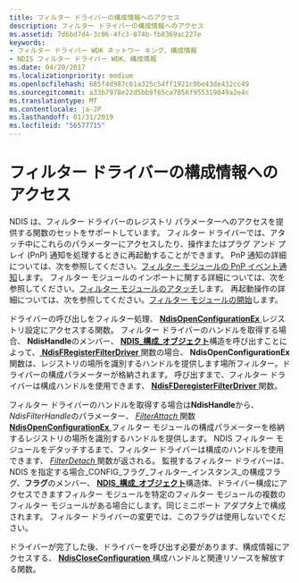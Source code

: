 ```yaml
---
title: フィルター ドライバーの構成情報へのアクセス
description: フィルター ドライバーの構成情報へのアクセス
ms.assetid: 7d6bd7d4-3c06-4fc3-874b-fb8369ac227e
keywords:
- フィルター ドライバー WDK ネットワー キング、構成情報
- NDIS フィルター ドライバー WDK、構成情報
ms.date: 04/20/2017
ms.localizationpriority: medium
ms.openlocfilehash: 685f4d987c61a325c54ff1921c0be43de432cc49
ms.sourcegitcommit: a33b7978e22d5bb9f65ca7056f955319049a2e4c
ms.translationtype: MT
ms.contentlocale: ja-JP
ms.lasthandoff: 01/31/2019
ms.locfileid: "56577715"
---
```

# <a name="accessing-configuration-information-for-a-filter-driver"></a>フィルター ドライバーの構成情報へのアクセス





NDIS は、フィルター ドライバーのレジストリ パラメーターへのアクセスを提供する関数のセットをサポートしています。 フィルター ドライバーでは、アタッチ中にこれらのパラメーターにアクセスしたり、操作またはプラグ アンド プレイ (PnP) 通知を処理するときに再起動することができます。 PnP 通知の詳細については、次を参照してください。[フィルター モジュールの PnP イベント通知](filter-module-pnp-event-notifications.md)します。 フィルター モジュールのインポートに関する詳細については、次を参照してください。[フィルター モジュールのアタッチ](attaching-a-filter-module.md)します。 再起動操作の詳細については、次を参照してください。[フィルター モジュールの開始](starting-a-filter-module.md)します。

ドライバーの呼び出しをフィルター処理、 [ **NdisOpenConfigurationEx** ](https://msdn.microsoft.com/library/windows/hardware/ff563717)レジストリ設定にアクセスする関数。 フィルター ドライバーのハンドルを取得する場合、 **NdisHandle**のメンバー、 [ **NDIS\_構成\_オブジェクト**](https://msdn.microsoft.com/library/windows/hardware/ff564866)構造を呼び出すことによって、[ **NdisFRegisterFilterDriver** ](https://msdn.microsoft.com/library/windows/hardware/ff562608)関数の場合、 **NdisOpenConfigurationEx**関数は、レジストリの場所を識別するハンドルを提供します場所フィルター。ドライバーの構成パラメーターが格納されます。 呼び出すまで、フィルター ドライバーは構成ハンドルを使用できます、 [ **NdisFDeregisterFilterDriver** ](https://msdn.microsoft.com/library/windows/hardware/ff561800)関数。

フィルター ドライバーのハンドルを取得する場合は**NdisHandle**から、 *NdisFilterHandle*のパラメーター、 [ *FilterAttach* ](https://msdn.microsoft.com/library/windows/hardware/ff549905)関数[ **NdisOpenConfigurationEx** ](https://msdn.microsoft.com/library/windows/hardware/ff563717)フィルター モジュールの構成パラメーターを格納するレジストリの場所を識別するハンドルを提供します。 NDIS フィルター モジュールをデタッチするまで、フィルター ドライバーは構成のハンドルを使用できます、 [ *FilterDetach* ](https://msdn.microsoft.com/library/windows/hardware/ff549918)関数が返される。 監視するフィルター ドライバーは、NDIS を指定する場合\_CONFIG\_フラグ\_フィルター\_インスタンス\_の構成フラグ、**フラグ**のメンバー、 [**NDIS\_構成\_オブジェクト**](https://msdn.microsoft.com/library/windows/hardware/ff564866)構造体、ドライバー構成にアクセスできますフィルター モジュールを特定のフィルター モジュールの複数のフィルター モジュールがある場合にします。同じミニポート アダプタ上で構成されます。 フィルター ドライバーの変更では、このフラグは使用しないでください。

ドライバーが完了した後、ドライバーを呼び出す必要があります、構成情報にアクセスする、 [ **NdisCloseConfiguration** ](https://msdn.microsoft.com/library/windows/hardware/ff561642)構成ハンドルと関連リソースを解放する関数。

 

 





